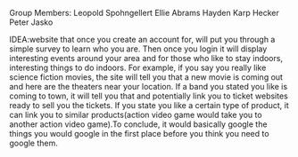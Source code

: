 Group Members: Leopold Spohngellert
      	       Ellie Abrams
	       Hayden Karp Hecker
	       Peter Jasko

IDEA:website that once you create an account for, will put you through a simple survey to learn who you are. Then once you login it will display interesting events around your area and for those who like to stay indoors, interesting things to do indoors. For example, if you say you really like science fiction movies, the site will tell you that a new movie is coming out and here are the theaters near your location. If a band you stated you like is coming to town, it will tell you that and potentially link you to ticket websites ready to sell you the tickets. If you state you like a certain type of product, it can link you to similar products(action video game would take you to another action video game).To conclude, it would basically google the things you would google in the first place before you think you need to google them.